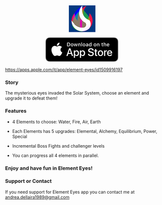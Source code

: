 <p class="aligncenter">
    <img src="icon 87.png" alt="icon" />
</p>

<p class="aligncenter">
    <img src="Download_on_the_App_Store_Badge_US-UK_RGB_blk_092917.svg" alt="icon" />
</p>



<style>
.aligncenter {
    text-align: center;
}
</style>


https://apps.apple.com/it/app/element-eyes/id1509916197



### Story
The mysterious eyes invaded the Solar System, choose an element and upgrade it to defeat them!

### Features

 *   4 Elements to choose: Water, Fire, Air, Earth

 *   Each Elements has 5 upgrades: 
    Elemental, Alchemy, Equilibrium, Power, Special 

 *  Incremental Boss Fights and challenger levels 

 *  You can progress all 4 elements in parallel.

### Enjoy and have fun in Element Eyes!

### Support or Contact

If you need support for Element Eyes app you can contact me at andrea.dellaira1989@gmail.com

